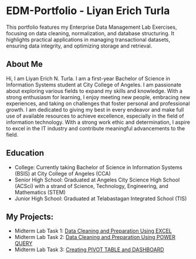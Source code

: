 # EDM-Portfolio - Liyan Erich Turla
This portfolio features my Enterprise Data Management Lab Exercises, focusing on data cleaning, normalization, and database structuring. It highlights practical applications in managing transactional datasets, ensuring data integrity, and optimizing storage and retrieval.
## About Me
Hi, I am Liyan Erich N. Turla. I am a first-year Bachelor of Science in Information Systems student at City College of Angeles. I am passionate about exploring various fields to expand my skills and knowledge. With a strong enthusiasm for learning, I enjoy meeting new people, embracing new experiences, and taking on challenges that foster personal and professional growth. I am dedicated to giving my best in every endeavor and make full use of available resources to achieve excellence, especially in the field of information technology. With a strong work ethic and determination, I aspire to excel in the IT industry and contribute meaningful advancements to the field.
## Education
- College: Currently taking Bachelor of Science in Information Systems (BSIS) at City College of Angeles (CCA)
- Senior High School: Graduated at Angeles City Science High School (ACSci) with a strand of Science, Technology, Engineering, and Mathematics (STEM)
- Junior High School: Graduated at Telabastagan Integrated School (TIS)
## My Projects:
- Midterm Lab Task 1: [Data Cleaning and Preparation Using EXCEL](https://github.com/lrcht06/lrcht06/blob/main/Midterm%20Lab%20Task%201/README.md)
- Midterm Lab Task 2: [Data Cleaning and Preparation Using POWER QUERY](https://github.com/lrcht06/lrcht06/blob/main/Midterm%20Lab%20Task%202/README.md)
- Midterm Lab Task 3: [Creating PIVOT TABLE and DASHBOARD](https://github.com/lrcht06/lrcht06/blob/main/Midterm%20Lab%20Task%203/README.md)
